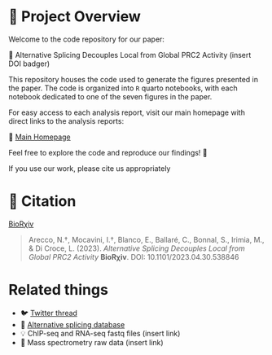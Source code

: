 # 🧬 Project Overview

Welcome to the code repository for our paper:

📄 Alternative Splicing Decouples Local from Global PRC2 Activity (insert DOI badger)

This repository houses the code used to generate the figures presented in the paper. The code is organized into `R` quarto notebooks, with each notebook dedicated to one of the seven figures in the paper.

For easy access to each analysis report, visit our main homepage with direct links to the analysis reports:

🔗 [Main Homepage](https://htmlpreview.github.io/?https://github.com/Ni-Ar/SUZ12_AS/blob/main/_Code/index.html)

Feel free to explore the code and reproduce our findings! 🌟

If you use our work, please cite us appropriately 

# 📖 Citation

[BioRχiv](https://www.biorxiv.org/content/10.1101/2023.04.30.538846v1)

> Arecco, N.†, Mocavini, I.†, Blanco, E., Ballaré, C., Bonnal, S., Irimia, M., & Di Croce, L. (2023). 
> *Alternative Splicing Decouples Local from Global PRC2 Activity* **BioRχiv**.
> DOI: 10.1101/2023.04.30.538846

# Related things

- 🐦 [Twitter thread](https://twitter.com/NccAcc/status/1653308468609073153)
- 🧠 [Alternative splicing database](https://vastdb.crg.eu/wiki/Main_Page) 
- 💡 ChIP-seq and RNA-seq fastq files (insert link)
- 💪 Mass spectrometry raw data (insert link) 
